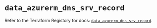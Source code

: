 # `data_azurerm_dns_srv_record`

Refer to the Terraform Registory for docs: [`data_azurerm_dns_srv_record`](https://registry.terraform.io/providers/hashicorp/azurerm/3.82.0/docs/data-sources/dns_srv_record).

